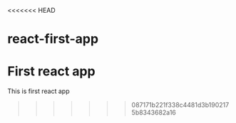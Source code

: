 <<<<<<< HEAD
# react-first-app
First react app
=======
This is first react app
>>>>>>> 087171b221f338c4481d3b1902175b8343682a16

